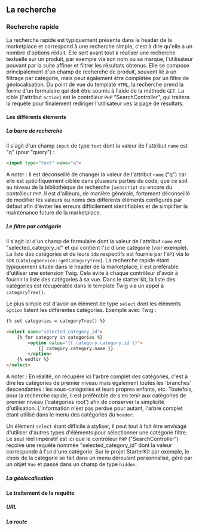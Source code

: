 ## La recherche


### Recherche rapide

La recherche rapide est typiquement présente dans le header de la marketplace et correspond à une recherche simple, c'est à dire qu'elle a un nombre d'options réduit.
Elle sert avant tout à réaliser une recherche textuelle sur un produit, par exemple via son nom ou sa marque, l'utilisateur pouvant par la suite affiner et filtrer les résultats obtenus.
Elle se compose principalement d'un champ de recherche de produit, souvent lié à un filtrage par catégorie, mais peut également être complétée par un filtre de géolocalisation.
Du point de vue du template `HTML`, la recherche prend la forme d'un formulaire qui doit être soumis à l'aide de la méthode `GET`.
La cible (l'attribut `action`) est le contrôleur `PHP` "SearchController", qui traitera la requête pour finalement rediriger l'utilisateur ves la page de résultats.


#### Les différents éléments

##### La barre de recherche

Il s'agit d'un champ `input` de type `text` dont la valeur de l'attribut `name` est "q" (pour "query") :
```html
<input type="text" name="q">
```

A noter :
Il est déconseillé de changer la valeur de l'attribut `name` ("q") car elle est spécifiquement ciblée dans plusieurs parties du code, que ce soit au niveau de la bibliothèque de recherche `javascript` ou encore du contrôleur `PHP`.
Il est d'ailleurs, de manière générale, fortement déconseillé de modifier les valeurs ou noms des différents éléments configurés par défaut afin d'éviter les erreurs difficilement identifiables et de simplifier la maintenance future de la marketplace. 

##### Le filtre par catégorie

Il s'agit ici d'un champ de formulaire dont la valeur de l'attribut `name` est "selected_category_id" et qui contient l'`id` d'une catégorie (voir exemple).
La liste des catégories et de leurs `id`s respectifs est fournie par l'`API` via le `SDK` (`CatalogService::getCategoryTree`).
La recherche rapide étant typiquement située dans le header de la marketplace, il est préférable d'utiliser une extension Twig. Cela évite à chaque contrôleur d'avoir à fournir la liste des catégories à sa vue.
Dans le starter kit, la liste des catégories est récupérable dans le template Twig via un appel à `categoryTree()`. 

Le plus simple est d'avoir un élément de type `select` dont les éléments `option` listent les différentes catégories.
Exemple avec Twig :
```html
{% set categories = categoryTree() %}

<select name="selected_category_id">
    {% for category in categories %}
        <option value="{{ category.category.id }}">
            {{ category.category.name }}
        </option>
    {% endfor %}
</select>
```

A noter :
En réalité, on récupère ici l'arbre complet des catégories, c'est à dire les catégories de premier niveau mais également toutes les 'branches' descendantes : les sous-catégories et leurs propres enfants, etc.
Toutefois, pour la recherche rapide, il est préférable de s'en tenir aux catégories de premier niveau ('catégories root') afin de conserver la simplicité d'utilisation. 
L'information n'est pas perdue pour autant, l'arbre complet étant utilisé dans le menu des catégories du `header`.

Un élément `select` étant difficile à styliser, il peut tout à fait être envisagé d'utiliser d'autres types d'éléments pour sélectionner une catégorie filtre.
Le seul réel impératif est ici que le contrôleur `PHP` ("SearchController") reçoive une requête nommée "selected_category_id" dont la valeur corresponde à l'`id` d'une catégorie.
Sur le projet StarterKit par exemple, le choix de la catégorie se fait dans un menu déroulant personnalisé, géré par un objet `Vue` et passé dans un champ de type `hidden`.

##### La géolocalisation


#### Le traitement de la requête

##### URL

##### La route
